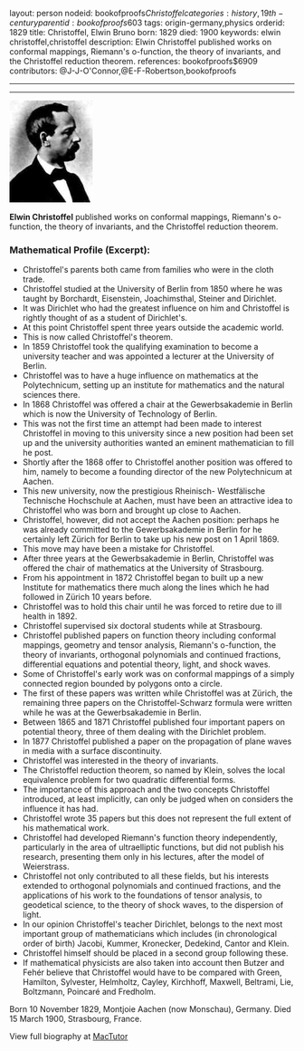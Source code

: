 layout: person
nodeid: bookofproofs$Christoffel
categories: history,19th-century
parentid: bookofproofs$603
tags: origin-germany,physics
orderid: 1829
title: Christoffel, Elwin Bruno
born: 1829
died: 1900
keywords: elwin christoffel,christoffel
description: Elwin Christoffel published works on conformal mappings, Riemann's o-function, the theory of invariants, and the Christoffel reduction theorem.
references: bookofproofs$6909
contributors: @J-J-O'Connor,@E-F-Robertson,bookofproofs

---



---

![Christoffel.jpg](https://github.com/bookofproofs/bookofproofs.github.io/blob/main/_sources/_assets/images/portraits/Christoffel.jpg?raw=true)

**Elwin Christoffel** published works on conformal mappings, Riemann's o-function, the theory of invariants, and the Christoffel reduction theorem.

### Mathematical Profile (Excerpt):
* Christoffel's parents both came from families who were in the cloth trade.
* Christoffel studied at the University of Berlin from 1850 where he was taught by Borchardt, Eisenstein, Joachimsthal, Steiner and Dirichlet.
* It was Dirichlet who had the greatest influence on him and Christoffel is rightly thought of as a student of Dirichlet's.
* At this point Christoffel spent three years outside the academic world.
* This is now called Christoffel's theorem.
* In 1859 Christoffel took the qualifying examination to become a university teacher and was appointed a lecturer at the University of Berlin.
* Christoffel was to have a huge influence on mathematics at the Polytechnicum, setting up an institute for mathematics and the natural sciences there.
* In 1868 Christoffel was offered a chair at the Gewerbsakademie in Berlin which is now the University of Technology of Berlin.
* This was not the first time an attempt had been made to interest Christoffel in moving to this university since a new position had been set up and the university authorities wanted an eminent mathematician to fill he post.
* Shortly after the 1868 offer to Christoffel another position was offered to him, namely to become a founding director of the new Polytechnicum at Aachen.
* This new university, now the prestigious Rheinisch- Westfälische Technische Hochschule at Aachen, must have been an attractive idea to Christoffel who was born and brought up close to Aachen.
* Christoffel, however, did not accept the Aachen position: perhaps he was already committed to the Gewerbsakademie in Berlin for he certainly left Zürich for Berlin to take up his new post on 1 April 1869.
* This move may have been a mistake for Christoffel.
* After three years at the Gewerbsakademie in Berlin, Christoffel was offered the chair of mathematics at the University of Strasbourg.
* From his appointment in 1872 Christoffel began to built up a new Institute for mathematics there much along the lines which he had followed in Zürich 10 years before.
* Christoffel was to hold this chair until he was forced to retire due to ill health in 1892.
* Christoffel supervised six doctoral students while at Strasbourg.
* Christoffel published papers on function theory including conformal mappings, geometry and tensor analysis, Riemann's o-function, the theory of invariants, orthogonal polynomials and continued fractions, differential equations and potential theory, light, and shock waves.
* Some of Christoffel's early work was on conformal mappings of a simply connected region bounded by polygons onto a circle.
* The first of these papers was written while Christoffel was at Zürich, the remaining three papers on the Christoffel-Schwarz formula were written while he was at the Gewerbsakademie in Berlin.
* Between 1865 and 1871 Christoffel published four important papers on potential theory, three of them dealing with the Dirichlet problem.
* In 1877 Christoffel published a paper on the propagation of plane waves in media with a surface discontinuity.
* Christoffel was interested in the theory of invariants.
* The Christoffel reduction theorem, so named by Klein, solves the local equivalence problem for two quadratic differential forms.
* The importance of this approach and the two concepts Christoffel introduced, at least implicitly, can only be judged when on considers the influence it has had.
* Christoffel wrote 35 papers but this does not represent the full extent of his mathematical work.
* Christoffel had developed Riemann's function theory independently, particularly in the area of ultraelliptic functions, but did not publish his research, presenting them only in his lectures, after the model of Weierstrass.
* Christoffel not only contributed to all these fields, but his interests extended to orthogonal polynomials and continued fractions, and the applications of his work to the foundations of tensor analysis, to geodetical science, to the theory of shock waves, to the dispersion of light.
* In our opinion Christoffel's teacher Dirichlet, belongs to the next most important group of mathematicians which includes (in chronological order of birth) Jacobi, Kummer, Kronecker, Dedekind, Cantor and Klein.
* Christoffel himself should be placed in a second group following these.
* If mathematical physicists are also taken into account then Butzer and Fehér believe that Christoffel would have to be compared with Green, Hamilton, Sylvester, Helmholtz, Cayley, Kirchhoff, Maxwell, Beltrami, Lie, Boltzmann, Poincaré and Fredholm.

Born 10 November 1829, Montjoie Aachen (now Monschau), Germany. Died 15 March 1900, Strasbourg, France.

View full biography at [MacTutor](https://mathshistory.st-andrews.ac.uk/Biographies/Christoffel/)
